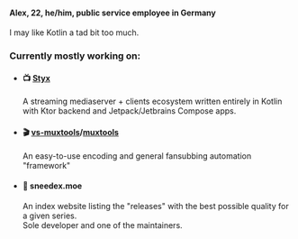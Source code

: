<!--
**Vodes/Vodes** is a ✨ _special_ ✨ repository because its `README.md` (this file) appears on your GitHub profile.

Here are some ideas to get you started:

- 🔭 I’m currently working on ...
- 🌱 I’m currently learning ...
- 👯 I’m looking to collaborate on ...
- 🤔 I’m looking for help with ...
- 💬 Ask me about ...
- 📫 How to reach me: ...
- 😄 Pronouns: ...
- ⚡ Fun fact: ...
-->

<h4>Alex, 22, he/him, public service employee in Germany</h4>

I may like Kotlin a tad bit too much.

<!-- <p align="left"> <a href="https://github.com/ryo-ma/github-profile-trophy"><img src="https://github-profile-trophy.vercel.app/?username=vodes" alt="vodes" /></a> </p>-->

<h3 align="left">Currently mostly working on: </h3>
<ul>
  <li><h4>📺 <a href="https://github.com/Vodes?tab=repositories&q=Styx&language=kotlin">Styx</a></h4>A streaming mediaserver + clients ecosystem written entirely in Kotlin with Ktor backend and Jetpack/Jetbrains Compose apps.</li>
  <li><h4>🎬 <a href="https://github.com/Vodes/vs-muxtools" target="_blank">vs-muxtools</a>/<a href="https://github.com/Vodes/muxtools" target="_blank">muxtools</a></h4>An easy-to-use encoding and general fansubbing automation "framework"</li>
  <li><h4>📑 sneedex.moe</h4>An index website listing the "releases" with the best possible quality for a given series.<br>Sole developer and one of the maintainers.</li>
</ul>

